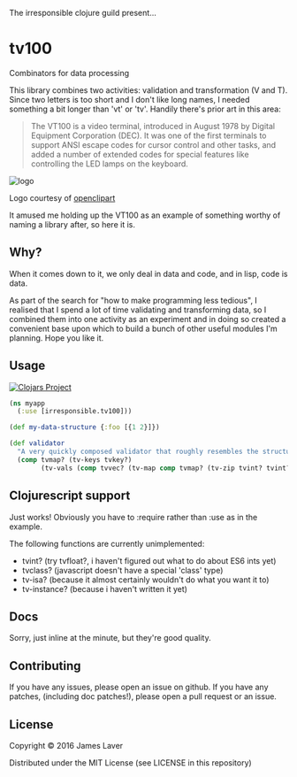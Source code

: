 The irresponsible clojure guild present...

# tv100

Combinators for data processing

This library combines two activities: validation and transformation (V and T).
Since two letters is too short and I don't like long names, I needed something a
bit longer than 'vt' or 'tv'. Handily there's prior art in this area:

> The VT100 is a video terminal, introduced in August 1978 by Digital Equipment
> Corporation (DEC). It was one of the first terminals to support ANSI escape
> codes for cursor control and other tasks, and added a number of extended codes
> for special features like controlling the LED lamps on the keyboard.

![logo](https://irresponsible.github.io/media/tv100/logo.png)

Logo courtesy of [openclipart](https://openclipart.org/detail/21303/old-television)

It amused me holding up the VT100 as an example of something worthy of naming
a library after, so here it is.

## Why?

When it comes down to it, we only deal in data and code, and in lisp, code is data.

As part of the search for "how to make programming less tedious", I realised that I
spend a lot of time validating and transforming data, so I combined them into one
activity as an experiment and in doing so created a convenient base upon which to
build a bunch of other useful modules I'm planning. Hope you like it.

## Usage

[![Clojars Project](http://clojars.org/irresponsible/tv100/latest-version.svg)](http://clojars.org/irresponsible/tv100)

```clojure
(ns myapp
  (:use [irresponsible.tv100]))

(def my-data-structure {:foo [{1 2}]})

(def validator
  "A very quickly composed validator that roughly resembles the structure"
  (comp tvmap? (tv-keys tvkey?)
        (tv-vals (comp tvvec? (tv-map comp tvmap? (tv-zip tvint? tvint?))))))
```

## Clojurescript support

Just works! Obviously you have to :require rather than :use as in the example.

The following functions are currently unimplemented:

* tvint? (try tvfloat?, i haven't figured out what to do about ES6 ints yet)
* tvclass? (javascript doesn't have a special 'class' type)
* tv-isa? (because it almost certainly wouldn't do what you want it to)
* tv-instance? (because i haven't written it yet)

## Docs

Sorry, just inline at the minute, but they're good quality.

## Contributing

If you have any issues, please open an issue on github. If you have any patches,
(including doc patches!), please open a pull request or an issue.

## License

Copyright © 2016 James Laver

Distributed under the MIT License (see LICENSE in this repository)
